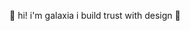 💫 hi! i'm galaxia
i build trust with design 💖


<!---
galaxiawu/galaxiawu is a ✨ special ✨ repository because its `README.md` (this file) appears on your GitHub profile.
You can click the Preview link to take a look at your changes.
--->
